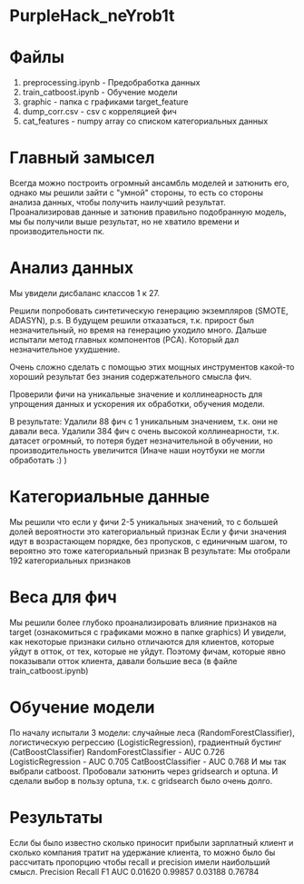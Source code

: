 # PurpleHack_neYrob1t

# Файлы
1. preprocessing.ipynb - Предобработка данных
2. train_catboost.ipynb - Обучение модели
3. graphic - папка с графиками target_feature
4. dump_corr.csv - csv с корреляцией фич
5. cat_features - numpy array со списком категориальных данных

# Главный замысел
Всегда можно построить огромный ансамбль моделей и затюнить его, однако мы решили зайти с "умной" стороны, то есть со стороны анализа данных, чтобы получить наилучший результат. Проанализировав данные и затюнив правильно подобранную модель, мы бы получили выше результат, но не хватило времени и производительности пк.

# Анализ данных
Мы увидели дисбаланс классов 1 к 27.

Решили попробовать синтетическую генерацию экземпляров (SMOTE, ADASYN), p.s. В будущем решили отказаться, т.к. прирост был незначительный, но время на генерацию уходило много.
Дальше испытали метод главных компонентов (PCA). Который дал незначительное ухудшение. 

Очень сложно сделать с помощью этих мощных инструментов какой-то хороший результат без знания содержательного смысла фич.

Проверили фичи на уникальные значение и коллинеарность для упрощения данных и ускорения их обработки, обучения модели.

В результате: Удалили 88 фич с 1 уникальным значением, т.к. они не давали веса. Удалили 384 фич с очень высокой коллинеарности, т.к. датасет огромный, то потеря будет незначительной в обучении, но производительность увеличится (Иначе наши ноутбуки не могли обработать :) )

# Категориальные данные
Мы решили что если у фичи 2-5 уникальных значений, то с большей долей вероятности это категориальный признак
Если у фичи значения идут в возрастающем порядке, без пропусков, с единичным шагом, то вероятно это тоже категориальный признак
В результате: Мы отобрали 192 категориальных признаков

# Веса для фич
Мы решили более глубоко проанализировать влияние признаков на target (ознакомиться с графиками можно в папке graphics)
И увидели, как некоторые признаки сильно отличаются для клиентов, которые уйдут в отток, от тех, которые не уйдут.
Поэтому фичам, которые явно показывали отток клиента, давали большие веса (в файле train_catboost.ipynb)

# Обучение модели
По началу испытали 3 модели: случайные леса (RandomForestClassifier), логистическую регрессию (LogisticRegression), градиентный бустинг (CatBoostClassifier)
RandomForestClassifier - AUC 0.726
LogisticRegression - AUC 0.705
CatBoostClassifier - AUC 0.768
И мы так выбрали catboost.
Пробовали затюнить через gridsearch и optuna. И сделали выбор в пользу optuna, т.к. с gridsearch было очень долго.

# Результаты
Если бы было известно сколько приносит прибыли зарплатный клиент и сколько компания тратит на удержание клиента, то можно было бы рассчитать пропорцию чтобы recall и precision имели наибольший смысл.
Precision   Recall     F1         AUC
0.01620	    0.99857	   0.03188	  0.76784
